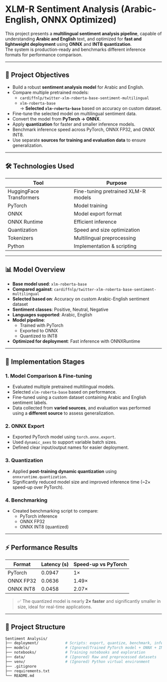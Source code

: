 # XLM-R Sentiment Analysis (Arabic-English, ONNX Optimized)

This project presents a **multilingual sentiment analysis pipeline**, capable of understanding **Arabic and English** text, and optimized for **fast and lightweight deployment** using **ONNX** and **INT8 quantization**.  
The system is production-ready and benchmarks different inference formats for performance comparison.

---

## 🎯 Project Objectives

- Build a robust **sentiment analysis model** for Arabic and English.
- Compare multiple pretrained models:  
  - `cardiffnlp/twitter-xlm-roberta-base-sentiment-multilingual`  
  - `xlm-roberta-base`  
  → **Selected `xlm-roberta-base`** based on accuracy on custom dataset.
- Fine-tune the selected model on multilingual sentiment data.
- Convert the model from **PyTorch → ONNX**.
- Apply **quantization** for faster and smaller inference models.
- Benchmark inference speed across PyTorch, ONNX FP32, and ONNX INT8.
- Use separate **sources for training and evaluation data** to ensure generalization.

---

## 🛠️ Technologies Used

| Tool                     | Purpose                           |
|--------------------------|------------------------------------|
| HuggingFace Transformers| Fine-tuning pretrained XLM-R models|
| PyTorch                  | Model training                     |
| ONNX                     | Model export format                |
| ONNX Runtime             | Efficient inference                |
| Quantization             | Speed and size optimization        |
| Tokenizers               | Multilingual preprocessing         |
| Python                   | Implementation & scripting         |

---

## 📊 Model Overview

- **Base model used**: `xlm-roberta-base`
- **Compared against**: `cardiffnlp/twitter-xlm-roberta-base-sentiment-multilingual`
- **Selected based on**: Accuracy on custom Arabic-English sentiment dataset
- **Sentiment classes**: Positive, Neutral, Negative
- **Languages supported**: Arabic, English
- **Model pipeline**:
  - Trained with PyTorch
  - Exported to ONNX
  - Quantized to INT8
- **Optimized for deployment**: Fast inference with ONNXRuntime

---

## 🚀 Implementation Stages

### 1. Model Comparison & Fine-tuning
- Evaluated multiple pretrained multilingual models.
- Selected `xlm-roberta-base` based on performance.
- Fine-tuned using a custom dataset containing Arabic and English sentiment labels.
- Data collected from **varied sources**, and evaluation was performed using a **different source** to assess generalization.

### 2. ONNX Export
- Exported PyTorch model using `torch.onnx.export`.
- Used `dynamic_axes` to support variable batch sizes.
- Defined clear input/output names for easier deployment.

### 3. Quantization
- Applied **post-training dynamic quantization** using `onnxruntime.quantization`.
- Significantly reduced model size and improved inference time (~2× speed-up over PyTorch).

### 4. Benchmarking
- Created benchmarking script to compare:
  - PyTorch inference
  - ONNX FP32
  - ONNX INT8 (quantized)
 
---

## ⚡ Performance Results

| Format         | Latency (s) | Speed-up vs PyTorch |
|----------------|-------------|----------------------|
| PyTorch        | 0.0947      | 1×                   |
| ONNX FP32      | 0.0636      | 1.49×                |
| ONNX INT8      | 0.0458      | 2.07×                |

> ✅ The quantized model is nearly **2× faster** and significantly smaller in size, ideal for real-time applications.

---

## 📂 Project Structure

```bash
Sentiment Analysis/
├── deployment/            # Scripts: export, quantize, benchmark, inference
├── models/                # (Ignored)Trained PyTorch model + ONNX + INT8 versions
├── notebooks/             # Training notebooks and exploration
├── data/                  # (Ignored) Raw and preprocessed datasets
├── venv/                  # (Ignored) Python virtual environment
├── .gitignore
├── requirements.txt
└── README.md
